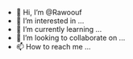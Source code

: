 - 👋 Hi, I’m @Rawoouf
- 👀 I’m interested in ...
- 🌱 I’m currently learning ...
- 💞️ I’m looking to collaborate on ...
- 📫 How to reach me ...

<!---
Rawoouf/Rawoouf is a ✨ special ✨ repository because its `README.md` (this file) appears on your GitHub profile.
You can click the Preview link to take a look at your changes.
--->

